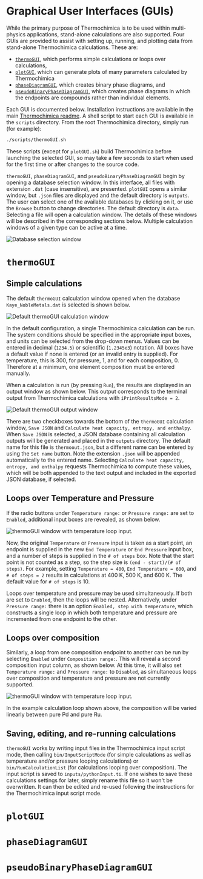 # Graphical User Interfaces (GUIs)
While the primary purpose of Thermochimica is to be used within multi-physics applications, stand-alone calculations are also supported. Four GUIs are provided to assist with setting up, running, and plotting data from stand-alone Thermochimica calculations. These are: 

- [`thermoGUI`](#thermoGUI), which performs simple calculations or loops over calculations, 
- [`plotGUI`](#plotGUI), which can generate plots of many parameters calculated by Thermochimica
- [`phaseDiagramGUI`](#phaseDiagramGUI), which creates binary phase diagrams, and
- [`pseudoBinaryPhaseDiagramGUI`](#pseudoBinaryPhaseDiagramGUI), which creates phase diagrams in which the endpoints are compounds rather than individual elements.

Each GUI is documented below. Installation instructions are available in the main [Thermochimica readme](https://github.com/ORNL-CEES/thermochimica#method-3-guis). A shell script to start each GUI is available in the `scripts` directory. From the root Thermochimica directory, simply run (for example):
```bash
./scripts/thermoGUI.sh
```
These scripts (except for `plotGUI.sh`) build Thermochimica before launching the selected GUI, so may take a few seconds to start when used for the first time or after changes to the source code.

`thermoGUI`, `phaseDiagramGUI`, and `pseudoBinaryPhaseDiagramGUI` begin by opening a database selection window. In this interface, all files with extension `.dat` (case insensitive), are presented. `plotGUI` opens a similar window, but `.json` files are displayed and the default directory is `outputs`. The user can select one of the available databases by clicking on it, or use the `Browse` button to change directories. The default directory is `data`. Selecting a file will open a calculation window. The details of these windows will be described in the corresponding sections below. Multiple calculation windows of a given type can be active at a time.

![Database selection window](/doc/images/databaseSelection.png)

# `thermoGUI`
## Simple calculations
The default `thermoGUI` calculation window opened when the database `Kaye_NobleMetals.dat` is selected is shown below.

![Default `thermoGUI` calculation window](/doc/images/thermoGUI-default.png)

In the default configuration, a single Thermochimica calculation can be run. The system conditions should be specified in the appropriate input boxes, and units can be selected from the drop-down menus. Values can be entered in decimal (`1234.5`) or scientific (`1.2345e3`) notation. All boxes have a default value if none is entered (or an invalid entry is supplied). For temperature, this is 300, for pressure, 1, and for each composition, 0. Therefore at a minimum, one element composition must be entered manually.

When a calculation is run (by pressing `Run`), the results are displayed in an output window as shown below. This output corresponds to the terminal output from Thermochimica calculations with `iPrintResultsMode = 2`.

![Default `thermoGUI` output window](/doc/images/thermoGUI-output-default.png)

There are two checkboxes towards the bottom of the `thermoGUI` calculation window, `Save JSON` and `Calculate heat capacity, entropy, and enthalpy`. When `Save JSON` is selected, a JSON database containing all calculation outputs will be generated and placed in the `outputs` directory. The default name for this file is `thermoout.json`, but a different name can be entered by using the `Set name` button. Note the extension `.json` will be appended automatically to the entered name. Selecting `Calculate heat capacity, entropy, and enthalpy` requests Thermochimica to compute these values, which will be both appended to the text output and included in the exported JSON database, if selected.

## Loops over Temperature and Pressure
If the radio buttons under `Temperature range:` or `Pressure range:` are set to `Enabled`, additional input boxes are revealed, as shown below.

![`thermoGUI` window with temperature loop input.](/doc/images/thermoGUI-tloop.png)

Now, the original `Temperature` or `Pressure` input is taken as a start point, an endpoint is supplied in the new `End Temperature` or `End Pressure` input box, and a number of steps is supplied in the `# of steps` box. Note that the start point is not counted as a step, so the step size is `(end - start)/(# of steps)`. For example, setting `Temperature = 400`, `End Temperature = 600`, and `# of steps = 2` results in calculations at 400 K, 500 K, and 600 K. The default value for `# of steps` is 10.

Loops over temperature and pressure may be used simultaneously. If both are set to `Enabled`, then the loops will be nested. Alternatively, under `Pressure range:` there is an option `Enabled, step with temperature`, which constructs a single loop in which both temperature and pressure are incremented from one endpoint to the other.

## Loops over composition
Similarly, a loop from one composition endpoint to another can be run by selecting `Enabled` under `Composition range:`. This will reveal a second composition input column, as shown below. At this time, it will also set `Temperature range:` and `Pressure range:` to `Disabled`, as simultaneous loops over composition and temperature and pressure are not currently supported.

![`thermoGUI` window with temperature loop input.](/doc/images/thermoGUI-mloop.png)

In the example calculation loop shown above, the composition will be varied linearly between pure Pd and pure Ru.

## Saving, editing, and re-running calculations
`thermoGUI` works by writing input files in the Thermochimica input script mode, then calling `bin/InputScriptMode` (for simple calculations as well as temperature and/or pressure looping calculations) or `bin/RunCalculationList` (for calculations looping over composition). The input script is saved to `inputs/pythonInput.ti`. If one wishes to save these calculations settings for later, simply rename this file so it won't be overwritten. It can then be edited and re-used following the instructions for the Thermochimica input script mode.

# `plotGUI`


# `phaseDiagramGUI`


# `pseudoBinaryPhaseDiagramGUI`

